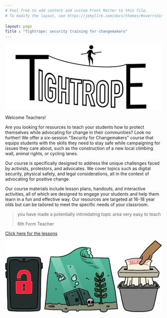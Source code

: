 ```yaml
---
# Feel free to add content and custom Front Matter to this file.
# To modify the layout, see https://jekyllrb.com/docs/themes/#overriding-theme-defaults

layout: page
Title : "Tightrope: security training for changemakers"
---
```


![The Tightrope Logo](/assets/logo.png)


Welcome Teachers!

Are you looking for resources to teach your students how to protect themselves while advocating for change in their communities? Look no further! We offer a six-session "Security for Changemakers" course that equips students with the skills they need to stay safe while campaigning for issues they care about, such as the construction of a new local climbing wall, animal rights, or cycling lanes.

Our course is specifically designed to address the unique challenges faced by activists, protestors, and advocates. We cover topics such as digital security, physical safety, and legal considerations, all in the context of advocating for positive change.

Our course materials include lesson plans, handouts, and interactive activities, all of which are designed to engage your students and help them learn in a fun and effective way. Our resources are targeted at 16-18 year olds but can be tailored to meet the specific needs of your classroom.


> you have made a potentially intimidating topic area very easy to teach
>
> 6th Form Teacher 

<div class="link-container"> <a class="box" href="{{site.baseurl}}/lessons.html">Click here for the lessons</a>  
</div>


![Some thermic art](/assets/image3.png)
